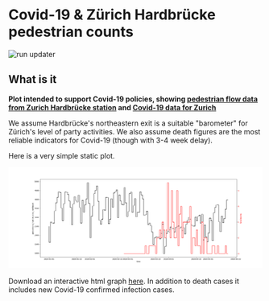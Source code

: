 # Covid-19 & Zürich Hardbrücke pedestrian counts

![run updater](https://github.com/mo-jan/traffic-flows/workflows/run%20updater/badge.svg)

## What is it

**Plot intended to support Covid-19 policies, showing [pedestrian flow data from Zurich Hardbrücke station](https://data.stadt-zuerich.ch/dataset/vbz_frequenzen_hardbruecke) and [Covid-19 data for Zurich](https://github.com/openZH/covid_19)**

We assume Hardbrücke's northeastern exit is a suitable "barometer" for Zürich's level of party activities. We also assume death figures are the most reliable indicators for Covid-19 (though with 3-4 week delay).

Here is a very simple static plot.

![Graph](/plots/zh_covid19_mobility_static.png)

Download an interactive html graph <a id="raw-url" href="https://github.com/mo-jan/traffic-flows/blob/master/plots/zh_covid19_mobility.html" download>here</a>. In addition to death cases it includes new Covid-19 confirmed infection cases.
